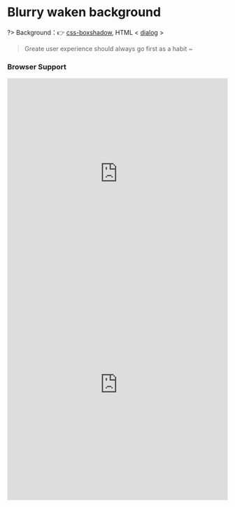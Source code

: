 # Blurry waken background

?> Background：:point_right: [css-boxshadow](https://developer.mozilla.org/zh-CN/docs/Web/CSS/css-boxshadow), HTML < [dialog](https://developer.mozilla.org/zh-CN/docs/Web/HTML/Element/dialog) >

<vuep template="#blurry-weaken-background_tlp"></vuep>

<script v-pre type="text/x-template" id="blurry-weaken-background_tlp">
<style>
  main {
    width: 100%;
    user-select: none;
    font: 14px / 1 Helvetica, sans-serif;
  }
  main {
    transition: .6s filter;
    padding: 30px 50px;
    hyphens: auto;   
    text-align: justify; 
  }
  main.de-emphasized{
    filter: blur(5px);
  }
  main .btn{
    padding: 6px 1em;
    border-radius: 3px;
    outline: none;
  }
  dialog{
    width: 400px; height: 120px;
    text-align: center;
    line-height: 84px;
    position: fixed;
    top: 50%; left: 50%;
    transform: translate(-50%, -50%);
    box-shadow: 0 .1em .2em rgba(0,0,0,.5), 0 0 0 50vmax rgba(0,0,0,.3);
    z-index: 99;
  }
  dialog:not([open]){
    display: none;
  }
</style>
<template>
  <div>
    <main ref="main">
      <button class="btn" @click="handleBtnClick($event)">Show dialog</button>
      <p>Bacon ipsum dolor amet consectetur short loin ut tri-tip alcatra ground round jowl beef meatloaf in pork. Elit chicken
          ea spare ribs. Shank andouille ex boudin picanha turkey esse. Do doner fugiat tongue.
      </p>
      <p>Chuck filet mignon flank pork chop mollit enim veniam sed pork loin aliquip sausage prosciutto in deserunt. Nostrud
          porchetta non nulla sunt. Cupim et velit picanha laborum salami capicola exercitation alcatra sausage cillum
          shoulder minim esse. Pig boudin aliquip aute, tail ut cow incididunt short loin aliqua.
      </p>
      <p>Doner alcatra pastrami pig, strip steak eu in frankfurter occaecat in filet mignon chuck short loin nulla meatloaf.
          Adipisicing aliqua kielbasa nulla proident. Ground round meatloaf kevin, shank adipisicing pork frankfurter t-bone
          spare ribs cupidatat. Sed ham non duis enim, in ipsum fugiat est tongue short ribs ad bresaola prosciutto. Non
          minim picanha, ad in occaecat fugiat veniam dolor deserunt.
      </p>
    </main>
    <dialog ref="dialog" @click="handleDialogClick($event)">
      Hi~ I'm a dialog. Click to close.
    </dialog>
  </div>
</template>
<script>
  module.exports = {
    methods: {
      handleBtnClick: function(e){
        this.$refs.dialog.show();
        this.$refs.main.classList.add('de-emphasized');
      },
      handleDialogClick: function(e){
        this.$refs.dialog.close ? this.$refs.dialog.close() : null;
        this.$refs.main.classList.remove('de-emphasized');
      }
    }
  }
</script>
</script>

> Greate user experience should always go first as a habit ~

### Browser Support

<iframe src="https://caniuse.bitsofco.de/embed/index.html?feat=css-boxshadow&amp;periods=future_1,current,past_1,past_2,past_3&amp;accessible-colours=false" frameborder="0" width="100%" height="436px"></iframe>

<iframe src="https://caniuse.bitsofco.de/embed/index.html?feat=dialog&amp;periods=future_1,current,past_1,past_2,past_3&amp;accessible-colours=false" frameborder="0" width="100%" height="528px"></iframe>
